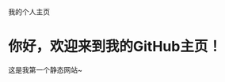 <html>
  <head>
    我的个人主页
  </head>
  <body>
    <h1>你好，欢迎来到我的GitHub主页！</h1>
    <p>这是我第一个静态网站~</p>
  </body>
</html>
